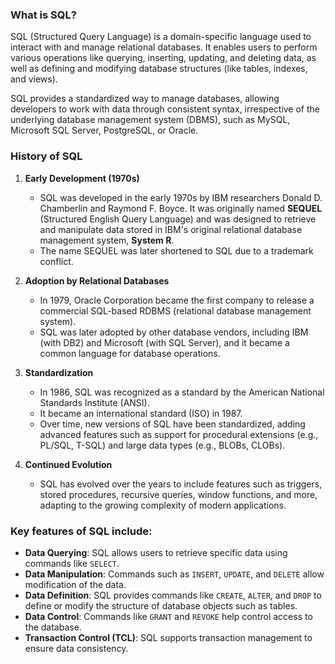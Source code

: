 ### What is SQL?

SQL (Structured Query Language) is a domain-specific language used to interact with and manage relational databases. It enables users to perform various operations like querying, inserting, updating, and deleting data, as well as defining and modifying database structures (like tables, indexes, and views).

SQL provides a standardized way to manage databases, allowing developers to work with data through consistent syntax, irrespective of the underlying database management system (DBMS), such as MySQL, Microsoft SQL Server, PostgreSQL, or Oracle.

### History of SQL

1. **Early Development (1970s)**
   - SQL was developed in the early 1970s by IBM researchers Donald D. Chamberlin and Raymond F. Boyce. It was originally named **SEQUEL** (Structured English Query Language) and was designed to retrieve and manipulate data stored in IBM's original relational database management system, **System R**.
   - The name SEQUEL was later shortened to SQL due to a trademark conflict.

2. **Adoption by Relational Databases**
   - In 1979, Oracle Corporation became the first company to release a commercial SQL-based RDBMS (relational database management system).
   - SQL was later adopted by other database vendors, including IBM (with DB2) and Microsoft (with SQL Server), and it became a common language for database operations.

3. **Standardization**
   - In 1986, SQL was recognized as a standard by the American National Standards Institute (ANSI).
   - It became an international standard (ISO) in 1987.
   - Over time, new versions of SQL have been standardized, adding advanced features such as support for procedural extensions (e.g., PL/SQL, T-SQL) and large data types (e.g., BLOBs, CLOBs).

4. **Continued Evolution**
   - SQL has evolved over the years to include features such as triggers, stored procedures, recursive queries, window functions, and more, adapting to the growing complexity of modern applications.

### Key features of SQL include:

- **Data Querying**: SQL allows users to retrieve specific data using commands like `SELECT`.
- **Data Manipulation**: Commands such as `INSERT`, `UPDATE`, and `DELETE` allow modification of the data.
- **Data Definition**: SQL provides commands like `CREATE`, `ALTER`, and `DROP` to define or modify the structure of database objects such as tables.
- **Data Control**: Commands like `GRANT` and `REVOKE` help control access to the database.
- **Transaction Control (TCL)**: SQL supports transaction management to ensure data consistency.
